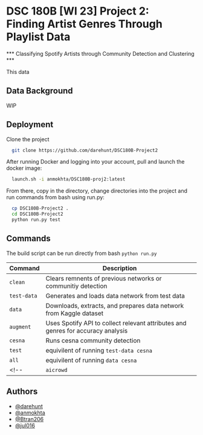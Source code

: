 # DSC 180B [WI 23] Project 2:<br> Finding Artist Genres Through Playlist Data
*** Classifying Spotify Artists through Community Detection and Clustering ***

<!--This site was built using [GitHub Pages](https://pages.github.com/).-->
This data 
## Data Background
<!-- TODO -->
WIP

## Deployment

Clone the project

```bash
  git clone https://github.com/darehunt/DSC180B-Project2
```

After running Docker and logging into your account, pull and launch the docker image:
<!-- TODO -->
```bash
  launch.sh -i anmokhta/DSC180B-proj2:latest
```

From there, copy in the directory, change directories into the project and run commands from bash using run.py:

```bash
  cp DSC180B-Project2 .
  cd DSC180B-Project2
  python run.py test
```
## Commands

The build script can be run directly from bash `python run.py`

| Command | Description |
| --- | --- |
| `clean`  | Clears remnents of previous networks or communitiy detection  |
| `test-data`  | Generates and loads data network from test data  |
| `data`  | Downloads, extracts, and prepares data network from Kaggle dataset  |
| `augment`  | Uses Spotify API to collect relevant attributes and genres for accuracy analysis  |
| `cesna`  | Runs cesna community detection |
| `test`  | equivilent of running `test-data cesna` |
| `all`  | equivilent of running `data cesna`  |
<!--| `aicrowd`  | Downloads, extracts, and prepares data network from aicrowd Spotify dataset  |-->

## Authors

- [@darehunt](https://www.github.com/darehunt)
- [@anmokhta](https://www.github.com/anmokhta)
- [@Btran206](https://www.github.com/Btran206)
- [@jul016](https://www.github.com/jul016)


